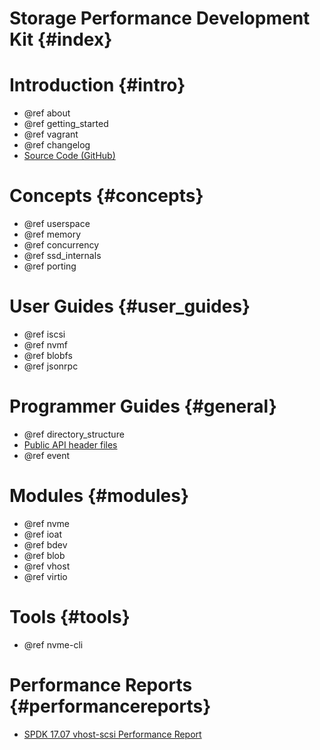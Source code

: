 # Storage Performance Development Kit {#index}

# Introduction {#intro}

- @ref about
- @ref getting_started
- @ref vagrant
- @ref changelog
- [Source Code (GitHub)](https://github.com/spdk/spdk/)

# Concepts {#concepts}

- @ref userspace
- @ref memory
- @ref concurrency
- @ref ssd_internals
- @ref porting

# User Guides {#user_guides}

- @ref iscsi
- @ref nvmf
- @ref blobfs
- @ref jsonrpc

# Programmer Guides {#general}

- @ref directory_structure
- [Public API header files](files.html)
- @ref event

# Modules {#modules}

- @ref nvme
- @ref ioat
- @ref bdev
- @ref blob
- @ref vhost
- @ref virtio

# Tools {#tools}

- @ref nvme-cli

# Performance Reports {#performancereports}

- [SPDK 17.07 vhost-scsi Performance Report](https://ci.spdk.io/download/performance-reports/SPDK17_07_vhost_scsi_performance_report.pdf)
